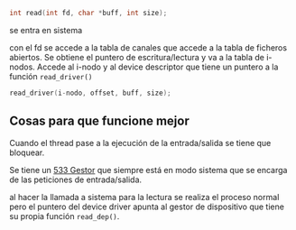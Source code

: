 

```C
int read(int fd, char *buff, int size);
```

se entra en sistema

con el fd se accede a la tabla de canales que accede a la tabla de ficheros abiertos. Se obtiene el puntero de escritura/lectura y va a la tabla de i-nodos. Accede al i-nodo y al device descriptor que tiene un puntero a la función `read_driver()`

```C
read_driver(i-nodo, offset, buff, size);
```

## Cosas para que funcione mejor

Cuando el thread pase a la ejecución de la entrada/salida se tiene que bloquear.

Se tiene un [533 Gestor](533%20Gestor.md) que siempre está en modo sistema que se encarga de las peticiones de entrada/salida.

al hacer la llamada a sistema para la lectura se realiza el proceso normal pero el puntero del device driver apunta al gestor de dispositivo que tiene su propia función `read_dep()`.
